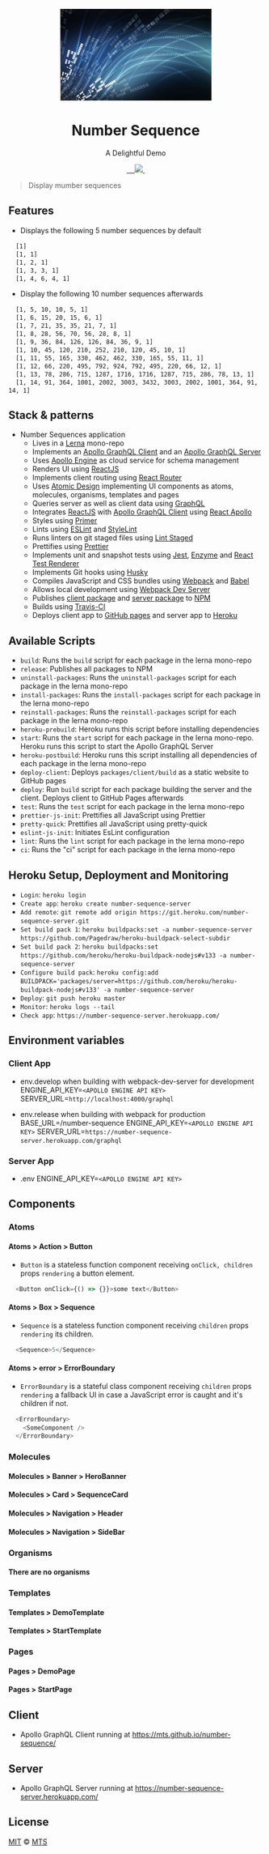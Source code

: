 <p align="center">
  <img width="300px" src="/logo.png">
</p>

<h1 align="center">Number Sequence</h1>

<p align="center">A Delightful Demo</p>

<p align="center">
  <a aria-label="npm package" href="https://www.npmjs.com/package/number-sequence-client">
    <img alt="" src="https://img.shields.io/npm/v/number-sequence-client.svg">
  </a>

  <a aria-label="travis build" href="https://travis-ci.org/mts/number-sequence">
    <img alt="" src="https://img.shields.io/travis/mts/number-sequence.svg?logo=travis">
  </a>

  <a aria-label="downloads" href="http://npm-stat.com/charts.html?package=number-sequence-client&from=2018-10-13">
    <img alt="" src="https://img.shields.io/npm/dm/number-sequence-client.svg">
  </a>

  <a aria-label="last commit" href="https://github.com/mts/number-sequence/commits/master">
    <img alt="" src="https://img.shields.io/github/last-commit/mts/number-sequence.svg">
  </a>

  <a aria-label="contributors graph" href="https://github.com/mts/number-sequence/graphs/contributors">
    <img src="https://img.shields.io/github/contributors/mts/number-sequence.svg">
  </a>

  <a aria-label="license" href="https://github.com/mts/number-sequence/blob/master/LICENSE">
    <img src="https://img.shields.io/github/license/mts/number-sequence.svg" alt="">
  </a>
</p>

> Display mumber sequences

## Features

- Displays the following 5 number sequences by default
```
  [1]
  [1, 1]
  [1, 2, 1]
  [1, 3, 3, 1]
  [1, 4, 6, 4, 1]
```
- Display the following 10 number sequences afterwards
```
  [1, 5, 10, 10, 5, 1]
  [1, 6, 15, 20, 15, 6, 1]
  [1, 7, 21, 35, 35, 21, 7, 1]
  [1, 8, 28, 56, 70, 56, 28, 8, 1]
  [1, 9, 36, 84, 126, 126, 84, 36, 9, 1]
  [1, 10, 45, 120, 210, 252, 210, 120, 45, 10, 1]
  [1, 11, 55, 165, 330, 462, 462, 330, 165, 55, 11, 1]
  [1, 12, 66, 220, 495, 792, 924, 792, 495, 220, 66, 12, 1]
  [1, 13, 78, 286, 715, 1287, 1716, 1716, 1287, 715, 286, 78, 13, 1]
  [1, 14, 91, 364, 1001, 2002, 3003, 3432, 3003, 2002, 1001, 364, 91, 14, 1]
```

## Stack & patterns
- Number Sequences application
  - Lives in a [Lerna](https://github.com/lerna/lerna) mono-repo
  - Implements an [Apollo GraphQL Client](https://github.com/apollographql/apollo-client) and an [Apollo GraphQL Server](https://github.com/apollographql/apollo-server)
  - Uses [Apollo Engine](https://engine.apollographql.com/) as cloud service for schema management
  - Renders UI using [ReactJS](https://github.com/facebook/react)
  - Implements client routing using [React Router](https://github.com/ReactTraining/react-router)
  - Uses [Atomic Design](http://bradfrost.com/blog/post/atomic-web-design/) implementing UI components as atoms, molecules, organisms, templates and pages
  - Queries server as well as client data using [GraphQL](https://graphql.org/)
  - Integrates [ReactJS](https://github.com/facebook/react) with [Apollo GraphQL Client](https://github.com/apollographql/apollo-client) using [React Apollo](https://github.com/apollographql/react-apollo)
  - Styles using [Primer](https://github.com/primer/primer)
  - Lints using [ESLint](https://github.com/eslint/eslint) and [StyleLint](https://github.com/stylelint/stylelint)
  - Runs linters on git staged files using [Lint Staged](https://github.com/okonet/lint-staged)
  - Prettifies using [Prettier](https://github.com/prettier/prettier)
  - Implements unit and snapshot tests using [Jest](https://jestjs.io/), [Enzyme](https://github.com/airbnb/enzyme) and [React Test Renderer](https://github.com/facebook/react/tree/master/packages/react-test-renderer)
  - Implements Git hooks using [Husky](https://github.com/typicode/husky)
  - Compiles JavaScript and CSS bundles using [Webpack](https://github.com/webpack/webpack) and [Babel](https://github.com/babel/babel)
  - Allows local development using [Webpack Dev Server](https://github.com/webpack/webpack-dev-server)
  - Publishes [client package](https://www.npmjs.com/package/number-sequence-client) and [server package](https://www.npmjs.com/package/number-sequence-server) to [NPM](https://www.npmjs.com/)
  - Builds using [Travis-CI](https://travis-ci.org/mts/number-sequence)
  - Deploys client app to [GitHub pages](https://mts.github.io/number-sequence/) and server app to [Heroku](https://dashboard.heroku.com/apps/number-sequence-server)

## Available Scripts
- `build`: Runs the `build` script for each package in the lerna mono-repo
- `release`: Publishes all packages to NPM
- `uninstall-packages`: Runs the `uninstall-packages` script for each package in the lerna mono-repo
- `install-packages`: Runs the `install-packages` script for each package in the lerna mono-repo
- `reinstall-packages`: Runs the `reinstall-packages` script for each package in the lerna mono-repo
- `heroku-prebuild`: Heroku runs this script before installing dependencies
- `start`: Runs the `start` script for each package in the lerna mono-repo. Heroku runs this script to start the Apollo GraphQL Server
- `heroku-postbuild`: Heroku runs this script installing all dependencies of each package in the lerna mono-repo
- `deploy-client`: Deploys `packages/client/build` as a static website to GitHub pages
- `deploy`: Run `build` script for each package building the server and the client. Deploys client to GitHub Pages afterwards
- `test`: Runs the `test` script for each package in the lerna mono-repo
- `prettier-js-init`: Prettifies all JavaScript using Prettier
- `pretty-quick`: Prettifies all JavaScript using pretty-quick
- `eslint-js-init`: Initiates EsLint configuration
- `lint`: Runs the `lint` script for each package in the lerna mono-repo
- `ci`: Runs the "ci" script for each package in the lerna mono-repo

## Heroku Setup, Deployment and Monitoring
- `Login`: `heroku login`
- `Create app`: `heroku create number-sequence-server`
- `Add remote`: `git remote add origin https://git.heroku.com/number-sequence-server.git`
- `Set build pack 1`: `heroku buildpacks:set -a number-sequence-server https://github.com/Pagedraw/heroku-buildpack-select-subdir`
- `Set build pack 2`: `heroku buildpacks:set https://github.com/heroku/heroku-buildpack-nodejs#v133 -a number-sequence-server`
- `Configure build pack`: `heroku config:add BUILDPACK='packages/server=https://github.com/heroku/heroku-buildpack-nodejs#v133' -a number-sequence-server`
- `Deploy`: `git push heroku master`
- `Monitor`: `heroku logs --tail`
- `Check app`: `https://number-sequence-server.herokuapp.com/`

## Environment variables

### Client App
- env.develop when building with webpack-dev-server for development
  ENGINE_API_KEY=`<APOLLO ENGINE API KEY>`
  SERVER_URL=`http://localhost:4000/graphql`

- env.release when building with webpack for production
  BASE_URL=/number-sequence
  ENGINE_API_KEY=`<APOLLO ENGINE API KEY>`
  SERVER_URL=`https://number-sequence-server.herokuapp.com/graphql`

### Server App
- .env
  ENGINE_API_KEY=`<APOLLO ENGINE API KEY>`

## Components

### Atoms

#### Atoms > Action > Button
- `Button` is a
  stateless function component
  receiving `onClick, children` props
`rendering`
  a button element.

```javascript
  <Button onClick={() => {}}>some text</Button>
```

#### Atoms > Box > Sequence
- `Sequence` is a
  stateless function component
  receiving `children` props
`rendering`
  its children.

```javascript
  <Sequence>5</Sequence>
```

#### Atoms > error > ErrorBoundary
- `ErrorBoundary` is a
  stateful class component
  receiving `children` props
`rendering`
  a fallback UI in case a JavaScript error is caught and
  it's children if not.

```javascript
  <ErrorBoundary>
    <SomeComponent />
  </ErrorBoundary>
```

### Molecules

#### Molecules > Banner > HeroBanner

#### Molecules > Card > SequenceCard

#### Molecules > Navigation > Header

#### Molecules > Navigation > SideBar


### Organisms

#### There are no organisms

### Templates

#### Templates > DemoTemplate

#### Templates > StartTemplate

### Pages

#### Pages > DemoPage

#### Pages > StartPage


## Client
- Apollo GraphQL Client running at https://mts.github.io/number-sequence/

## Server
- Apollo GraphQL Server running at https://number-sequence-server.herokuapp.com/

## License

[MIT](./LICENSE) &copy; [MTS](https://github.com/mts)

